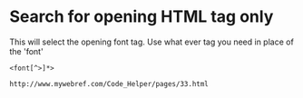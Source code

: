 Search for opening HTML tag only
===
					
This will select the opening font tag. Use what ever tag you need in place of the 'font'

    <font[^>]*>
    
    http://www.mywebref.com/Code_Helper/pages/33.html